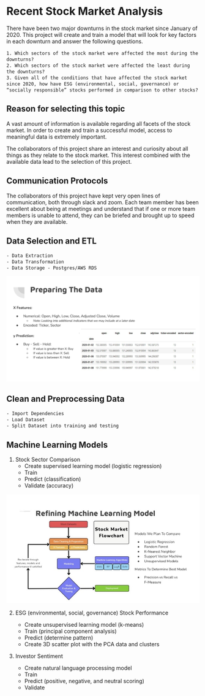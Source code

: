 # Recent Stock Market Analysis

There have been two major downturns in the stock market since January of 2020.  This project will create and train a model that will look for key factors in each downturn and answer the following questions.

    1. Which sectors of the stock market were affected the most during the downturns?  
    2. Which sectors of the stock market were affected the least during the downturns? 
    3. Given all of the conditions that have affected the stock market since 2020, how have ESG (environmental, social, governance) or “socially responsible” stocks performed in comparison to other stocks?

## Reason for selecting this topic

A vast amount of information is available regarding all facets of the stock market.  In order to create and train a successful model, access to meaningful data is extremely important.  

The collaborators of this project share an interest and curiosity about all things as they relate to the stock market.  This interest combined with the available data lead to the selection of this project.  

## Communication Protocols

The collaborators of this project have kept very open lines of communication, both through slack and zoom.  Each team member has been excellent about being at meetings and understand that if one or more team members is unable to attend, they can be briefed and brought up to speed when they are available.  

## Data Selection and ETL
    - Data Extraction
    - Data Transformation
    - Data Storage - Postgres/AWS RDS

![](Images/Preparing%20the%20Data%20Screenshot.png)

## Clean and Preprocessing Data
    - Import Dependencies
    - Load Dataset
    - Split Dataset into training and testing

## Machine Learning Models

1. Stock Sector Comparison
    - Create supervised learning model (logistic regression)
    - Train
    - Predict (classification)
    - Validate (accuracy)

![](Images/Refining%20Machine%20Learning%20Model%20Graphic.jpg)    

2. ESG (environmental, social, governance) Stock Performance
    - Create unsupervised learning model (k-means)
    - Train (principal component analysis)
    - Predict (determine pattern)
    - Create 3D scatter plot with the PCA data and clusters

3. Investor Sentiment
    - Create natural language processing model
    - Train
    - Predict (positive, negative, and neutral scoring)
    - Validate




